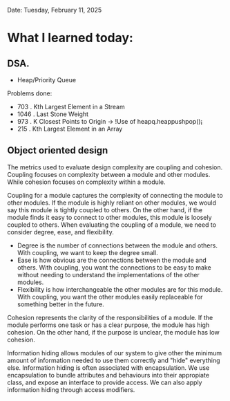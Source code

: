 Date: Tuesday, February 11, 2025

# What I learned today:

## DSA.
* Heap/Priority Queue

Problems done:
* 703 . Kth Largest Element in a Stream
* 1046 . Last Stone Weight
* 973 . K Closest Points to Origin -> !Use of heapq.heappushpop()¡
* 215 . Kth Largest Element in an Array

##  Object oriented design
The metrics used to evaluate design complexity are coupling and cohesion. Coupling focuses on complexity between a module and other modules. While cohesion focuses on complexity within a module.

Coupling for a module captures the complexity of connecting the module to other modules. If the module is highly reliant on other modules, we would say this module is tightly coupled to others. On the other hand, if the module finds it easy to connect to other modules, this module is loosely coupled to others. When evaluating the coupling of a module, we need to consider degree, ease, and flexibility.

* Degree is the number of connections between the module and others. With coupling, we want to keep the degree small.
* Ease is how obvious are the connections between the module and others. With coupling, you want the connections to be easy to make without needing to understand the implementations of the other modules.
* Flexibility is how interchangeable the other modules are for this module. With coupling, you want the other modules easily replaceable for something better in the future.

Cohesion represents the clarity of the responsibilities of a module. If the module performs one task or has a clear purpose, the module has high cohesion. On the other hand, if the purpose is unclear, the module has low cohesion.

Information hiding allows modules of our system to give other the minimum amount of information needed to use them correctly and "hide" everything else. Information hiding is often associated with encapsulation. We use encapsulation to bundle attributes and behaviours into their appropiate class, and expose an interface to provide access. 
We can also apply information hiding through access modifiers.